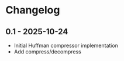 # Changelog

## 0.1 - 2025-10-24
- Initial Huffman compressor implementation
- Add compress/decompress
